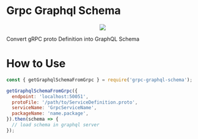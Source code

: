# Grpc Graphql Schema

<p align="center">
	<img src="https://raw.githubusercontent.com/xanthous-tech/grpc-graphql-schema/master/grpcgraphql.png">
</p>

Convert gRPC proto Definition into GraphQL Schema

# How to Use

```javascript
const { getGraphqlSchemaFromGrpc } = require('grpc-graphql-schema');

getGraphqlSchemaFromGrpc({
  endpoint: 'localhost:50051',
  protoFile: '/path/to/ServiceDefinition.proto',
  serviceName: 'GrpcServiceName',
  packageName: 'name.package',
}).then(schema => {
  // load schema in graphql server
});
```
